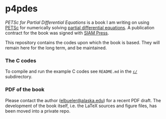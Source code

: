 p4pdes
======

_PETSc for Partial Differential Equations_ is a book I am writing on using [PETSc](http://www.mcs.anl.gov/petsc/) for numerically solving [partial differential equations](https://en.wikipedia.org/wiki/Partial_differential_equation).  A publication contract for the book was signed with [SIAM Press](http://www.siam.org/books/).

This repository contains the codes upon which the book is based.  They will remain here for the long term, and be maintained.

### The C codes

To compile and run the example C codes see `README.md` in the [`c/`](https://github.com/bueler/p4pdes/tree/master/c) subdirectory.

### PDF of the book

Please contact the author (elbueler@alaska.edu) for a recent PDF draft.  The development of the book itself, i.e. the LaTeX sources and figure files, has been moved into a private repo.
